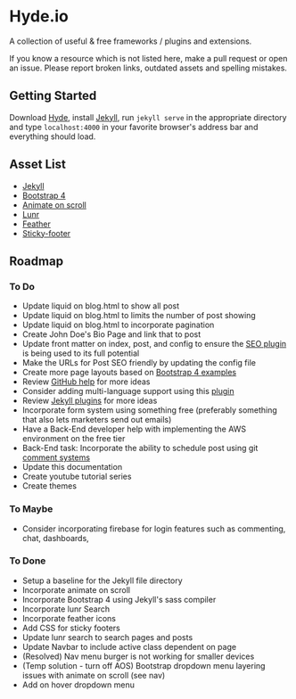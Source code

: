# Hyde.io

A collection of useful & free frameworks / plugins and extensions.

If you know a resource which is not listed here, make a pull request or open an issue. Please report broken links, outdated assets and spelling mistakes.

## Getting Started

Download [Hyde](https://github.com/jjmcsorley/hyde.io), install [Jekyll](https://jekyllrb.com/), run `jekyll serve` in the appropriate directory and type `localhost:4000` in your favorite browser's address bar and everything should load.

## Asset List

- [Jekyll](https://jekyllrb.com/)
- [Bootstrap 4](https://getbootstrap.com/)
- [Animate on scroll](https://michalsnik.github.io/aos/)
- [Lunr](https://lunrjs.com/)
- [Feather](https://feathericons.com/)
- [Sticky-footer](https://getbootstrap.com/docs/4.1/examples/sticky-footer/)

## Roadmap

### To Do

- Update liquid on blog.html to show all post
- Update liquid on blog.html to limits the number of post showing
- Update liquid on blog.html to incorporate pagination
- Create John Doe's Bio Page and link that to post
- Update front matter on index, post, and config to ensure the [SEO plugin](https://github.com/jekyll/jekyll-seo-tag/blob/master/docs/usage.md) is being used to its full potential
- Make the URLs for Post SEO friendly by updating the config file
- Create more page layouts based on [Bootstrap 4 examples](https://getbootstrap.com/docs/4.1/examples/)
- Review [GitHub help](https://help.github.com/categories/customizing-github-pages/) for more ideas
- Consider adding multi-language support using this [plugin](https://github.com/vwochnik/jekyll-language-plugin)
- Review [Jekyll plugins](https://jekyllrb.com/docs/plugins/) for more ideas
- Incorporate form system using something free (preferably something that also lets marketers send out emails)
- Have a Back-End developer help with implementing the AWS environment on the free tier
- Back-End task: Incorporate the ability to schedule post using git [comment systems](https://serverless.com/blog/static-site-post-scheduler/)
- Update this documentation
- Create youtube tutorial series
- Create themes

### To Maybe

- Consider incorporating firebase for login features such as commenting, chat, dashboards,

### To Done

- Setup a baseline for the Jekyll file directory
- Incorporate animate on scroll
- Incorporate Bootstrap 4 using Jekyll's sass compiler
- Incorporate lunr Search
- Incorporate feather icons
- Add CSS for sticky footers
- Update lunr search to search pages and posts
- Update Navbar to include active class dependent on page
- (Resolved) Nav menu burger is not working for smaller devices
- (Temp solution - turn off AOS) Bootstrap dropdown menu layering issues with animate on scroll (see nav)
- Add on hover dropdown menu
